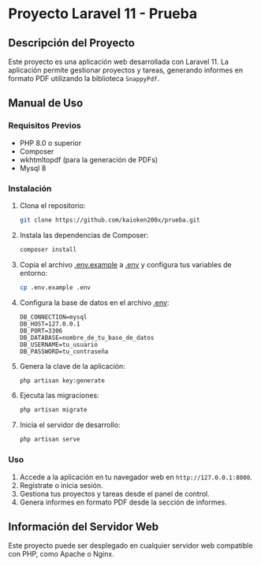 # Proyecto Laravel 11 - Prueba

## Descripción del Proyecto

Este proyecto es una aplicación web desarrollada con Laravel 11. La aplicación permite gestionar proyectos y tareas, generando informes en formato PDF utilizando la biblioteca `SnappyPdf`.

## Manual de Uso

### Requisitos Previos

- PHP 8.0 o superior
- Composer
- wkhtmltopdf (para la generación de PDFs)
- Mysql 8

### Instalación

1. Clona el repositorio:

    ```sh
    git clone https://github.com/kaioken200x/prueba.git
    ```

2. Instala las dependencias de Composer:

    ```sh
    composer install
    ```

3. Copia el archivo [.env.example](http://_vscodecontentref_/1) a [.env](http://_vscodecontentref_/2) y configura tus variables de entorno:

    ```sh
    cp .env.example .env
    ```

4. Configura la base de datos en el archivo [.env](http://_vscodecontentref_/3):

    ```env
    DB_CONNECTION=mysql
    DB_HOST=127.0.0.1
    DB_PORT=3306
    DB_DATABASE=nombre_de_tu_base_de_datos
    DB_USERNAME=tu_usuario
    DB_PASSWORD=tu_contraseña
    ```

5. Genera la clave de la aplicación:

    ```sh
    php artisan key:generate
    ```

6. Ejecuta las migraciones:

    ```sh
    php artisan migrate
    ```

7. Inicia el servidor de desarrollo:

    ```sh
    php artisan serve
    ```

### Uso

1. Accede a la aplicación en tu navegador web en `http://127.0.0.1:8000`.
2. Regístrate o inicia sesión.
3. Gestiona tus proyectos y tareas desde el panel de control.
4. Genera informes en formato PDF desde la sección de informes.

## Información del Servidor Web

Este proyecto puede ser desplegado en cualquier servidor web compatible con PHP, como Apache o Nginx.